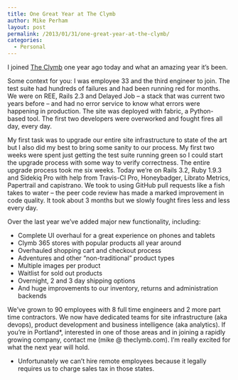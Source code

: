 ```yaml
---
title: One Great Year at The Clymb
author: Mike Perham
layout: post
permalink: /2013/01/31/one-great-year-at-the-clymb/
categories:
  - Personal
---
```

I joined [The Clymb][1] one year ago today and what an amazing year it&#8217;s been.

Some context for you: I was employee 33 and the third engineer to join. The test suite had hundreds of failures and had been running red for months. We were on REE, Rails 2.3 and Delayed Job &#8211; a stack that was current two years before &#8211; and had no error service to know what errors were happening in production. The site was deployed with fabric, a Python-based tool. The first two developers were overworked and fought fires all day, every day.  
<!--more-->

  
My first task was to upgrade our entire site infrastructure to state of the art but I also did my best to bring some sanity to our process. My first two weeks were spent just getting the test suite running green so I could start the upgrade process with some way to verify correctness. The entire upgrade process took me six weeks. Today we&#8217;re on Rails 3.2, Ruby 1.9.3 and Sidekiq Pro with help from Travis-CI Pro, Honeybadger, Librato Metrics, Papertrail and capistrano. We took to using GitHub pull requests like a fish takes to water &#8211; the peer code review has made a marked improvement in code quality. It took about 3 months but we slowly fought fires less and less every day.

Over the last year we&#8217;ve added major new functionality, including:

*   Complete UI overhaul for a great experience on phones and tablets
*   Clymb 365 stores with popular products all year around
*   Overhauled shopping cart and checkout process
*   Adventures and other &#8220;non-traditional&#8221; product types
*   Multiple images per product
*   Waitlist for sold out products
*   Overnight, 2 and 3 day shipping options
*   And huge improvements to our inventory, returns and administration backends

We&#8217;ve grown to 90 employees with 8 full time engineers and 2 more part time contractors. We now have dedicated teams for site infrastructure (aka devops), product development and business intelligence (aka analytics). If you&#8217;re in Portland*, interested in one of those areas and in joining a rapidly growing company, contact me (mike @ theclymb.com). I&#8217;m really excited for what the next year will hold.

* Unfortunately we can&#8217;t hire remote employees because it legally requires us to charge sales tax in those states.

 [1]: http://www.theclymb.com/invite-from/mperham